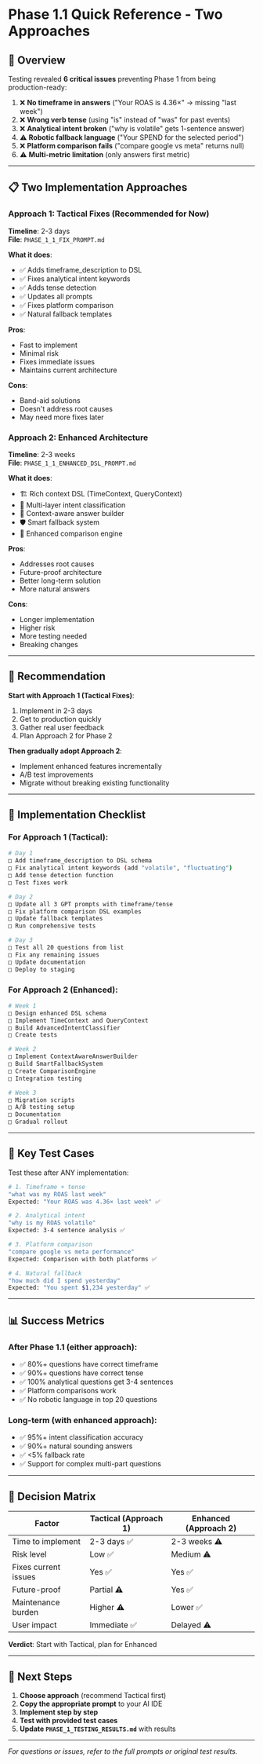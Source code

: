 # Phase 1.1 Quick Reference - Two Approaches

## 🚀 Overview

Testing revealed **6 critical issues** preventing Phase 1 from being production-ready:

1. ❌ **No timeframe in answers** ("Your ROAS is 4.36×" → missing "last week")
2. ❌ **Wrong verb tense** (using "is" instead of "was" for past events)
3. ❌ **Analytical intent broken** ("why is volatile" gets 1-sentence answer)
4. ⚠️ **Robotic fallback language** ("Your SPEND for the selected period")
5. ❌ **Platform comparison fails** ("compare google vs meta" returns null)
6. ⚠️ **Multi-metric limitation** (only answers first metric)

---

## 📋 Two Implementation Approaches

### Approach 1: Tactical Fixes (Recommended for Now)
**Timeline**: 2-3 days  
**File**: `PHASE_1_1_FIX_PROMPT.md`

**What it does**:
- ✅ Adds timeframe_description to DSL
- ✅ Fixes analytical intent keywords
- ✅ Adds tense detection
- ✅ Updates all prompts
- ✅ Fixes platform comparison
- ✅ Natural fallback templates

**Pros**:
- Fast to implement
- Minimal risk
- Fixes immediate issues
- Maintains current architecture

**Cons**:
- Band-aid solutions
- Doesn't address root causes
- May need more fixes later

### Approach 2: Enhanced Architecture
**Timeline**: 2-3 weeks  
**File**: `PHASE_1_1_ENHANCED_DSL_PROMPT.md`

**What it does**:
- 🏗️ Rich context DSL (TimeContext, QueryContext)
- 🧠 Multi-layer intent classification
- 🎯 Context-aware answer builder
- 🛡️ Smart fallback system
- 🔄 Enhanced comparison engine

**Pros**:
- Addresses root causes
- Future-proof architecture
- Better long-term solution
- More natural answers

**Cons**:
- Longer implementation
- Higher risk
- More testing needed
- Breaking changes

---

## 🎯 Recommendation

**Start with Approach 1 (Tactical Fixes)**:
1. Implement in 2-3 days
2. Get to production quickly
3. Gather real user feedback
4. Plan Approach 2 for Phase 2

**Then gradually adopt Approach 2**:
- Implement enhanced features incrementally
- A/B test improvements
- Migrate without breaking existing functionality

---

## 🔧 Implementation Checklist

### For Approach 1 (Tactical):

```bash
# Day 1
□ Add timeframe_description to DSL schema
□ Fix analytical intent keywords (add "volatile", "fluctuating")
□ Add tense detection function
□ Test fixes work

# Day 2
□ Update all 3 GPT prompts with timeframe/tense
□ Fix platform comparison DSL examples
□ Update fallback templates
□ Run comprehensive tests

# Day 3
□ Test all 20 questions from list
□ Fix any remaining issues
□ Update documentation
□ Deploy to staging
```

### For Approach 2 (Enhanced):

```bash
# Week 1
□ Design enhanced DSL schema
□ Implement TimeContext and QueryContext
□ Build AdvancedIntentClassifier
□ Create tests

# Week 2
□ Implement ContextAwareAnswerBuilder
□ Build SmartFallbackSystem
□ Create ComparisonEngine
□ Integration testing

# Week 3
□ Migration scripts
□ A/B testing setup
□ Documentation
□ Gradual rollout
```

---

## 🧪 Key Test Cases

Test these after ANY implementation:

```bash
# 1. Timeframe + tense
"what was my ROAS last week"
Expected: "Your ROAS was 4.36× last week" ✅

# 2. Analytical intent
"why is my ROAS volatile"
Expected: 3-4 sentence analysis ✅

# 3. Platform comparison
"compare google vs meta performance"
Expected: Comparison with both platforms ✅

# 4. Natural fallback
"how much did I spend yesterday"
Expected: "You spent $1,234 yesterday" ✅
```

---

## 📊 Success Metrics

### After Phase 1.1 (either approach):
- ✅ 80%+ questions have correct timeframe
- ✅ 90%+ questions have correct tense
- ✅ 100% analytical questions get 3-4 sentences
- ✅ Platform comparisons work
- ✅ No robotic language in top 20 questions

### Long-term (with enhanced approach):
- ✅ 95%+ intent classification accuracy
- ✅ 90%+ natural sounding answers
- ✅ <5% fallback rate
- ✅ Support for complex multi-part questions

---

## 🚦 Decision Matrix

| Factor | Tactical (Approach 1) | Enhanced (Approach 2) |
|--------|----------------------|----------------------|
| Time to implement | 2-3 days ✅ | 2-3 weeks ⚠️ |
| Risk level | Low ✅ | Medium ⚠️ |
| Fixes current issues | Yes ✅ | Yes ✅ |
| Future-proof | Partial ⚠️ | Yes ✅ |
| Maintenance burden | Higher ⚠️ | Lower ✅ |
| User impact | Immediate ✅ | Delayed ⚠️ |

**Verdict**: Start with Tactical, plan for Enhanced

---

## 📝 Next Steps

1. **Choose approach** (recommend Tactical first)
2. **Copy the appropriate prompt** to your AI IDE
3. **Implement step by step**
4. **Test with provided test cases**
5. **Update `PHASE_1_TESTING_RESULTS.md`** with results

---

_For questions or issues, refer to the full prompts or original test results._

